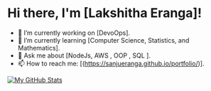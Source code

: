 # Hi there, I'm [Lakshitha Eranga]!

- 🔭 I’m currently working on [DevoOps].
- 🌱 I’m currently learning [Computer Science, Statistics, and Mathematics].
- 💬 Ask me about [NodeJs, AWS , OOP , SQL ].
- 📫 How to reach me: [(https://sanjueranga.github.io/portfolio/)].


[![My GitHub Stats](https://github-readme-stats.vercel.app/api?username=your-username&show_icons=true&theme=radical)](https://github.com/your-username)

